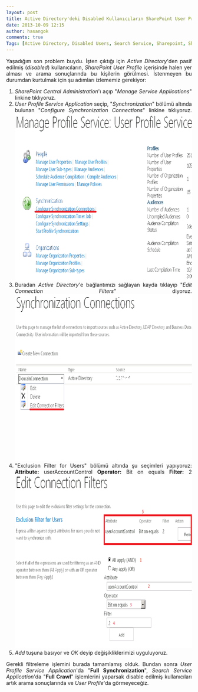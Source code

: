 ```yaml
---
layout: post
title: Active Directory'deki Disabled Kullanıcıların SharePoint User Profile'dan Çıkarılması
date: 2013-10-09 12:15
author: hasangok
comments: true
Tags: [Active Directory, Disabled Users, Search Service, Sharepoint, SharePoint, User Profile]
---
```

<p style="text-align: justify;">Yaşadığım son problem buydu. İşten çıktığı için <em>Active Directory</em>'den pasif edilmiş (<em>disabled</em>) kullanıcıların, <em>SharePoint User Profile</em> içerisinde halen yer alması ve arama sonuçlarında bu kişilerin görülmesi. İstenmeyen bu durumdan kurtulmak için şu adımları izlememiz gerekiyor:</p>

<ol style="text-align: justify;">
	<li><em>SharePoint Central Administration</em>'ı açıp "<em>Manage Service Applications</em>" linkine tıklıyoruz.</li>
	<li><em>User Profile Service Application</em> seçip, "<em>Synchronization</em>" bölümü altında bulunan "<em>Configure Synchronization Connections</em>" linkine tıklıyoruz.
<img class="aligncenter size-full wp-image-394" alt="user-profile-service-app-1" src="https://raw.githubusercontent.com/hasangok/hasangok.github.io/master/uploads/2013/10/user-profile-service-app-1.png" width="778" height="453" /></li>
	<li>Buradan <em>Active Directory</em>'e bağlantımızı sağlayan kayda tıklayıp "<em>Edit Connection Filters</em>" diyoruz.
<img class="aligncenter size-full wp-image-395" alt="user-profile-service-app-2" src="https://raw.githubusercontent.com/hasangok/hasangok.github.io/master/uploads/2013/10/user-profile-service-app-2.png" width="778" height="453" /></li>
	<li>"Exclusion Filter for Users" bölümü altında şu seçimleri yapıyoruz:
<strong>Attribute:</strong> userAccountControl
<strong>Operator:</strong> Bit on equals
<strong>Filter:</strong> 2
<img class="aligncenter size-full wp-image-396" alt="user-profile-service-app-3" src="https://raw.githubusercontent.com/hasangok/hasangok.github.io/master/uploads/2013/10/user-profile-service-app-3.png" width="778" height="470" /></li>
	<li><em>Add</em> tuşuna basıyor ve <em>OK</em> deyip değişikliklerimizi uyguluyoruz.</li>
</ol>
<p style="text-align: justify;">Gerekli filtreleme işlemini burada tamamlamış olduk. Bundan sonra <em>User Profile Service Application</em>'da "<strong>Full Synchronization</strong>", <em>Search Service Application</em>'da "<strong>Full Crawl</strong>" işlemlerini yaparsak disable edilmiş kullanıcıları artık arama sonuçlarında ve <em>User Profile</em>'da görmeyeceğiz.</p>
